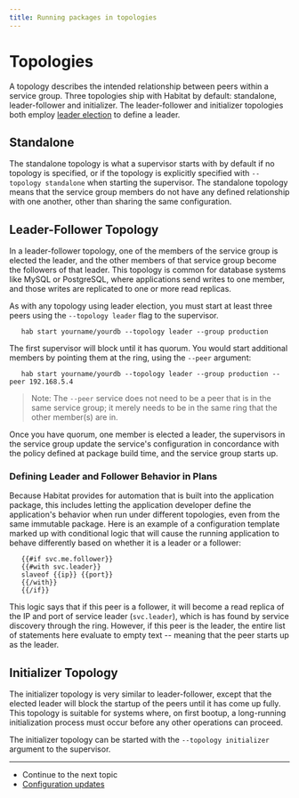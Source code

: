 ```yaml
---
title: Running packages in topologies
---
```


# Topologies

A topology describes the intended relationship between peers within a service group. Three topologies ship with Habitat by default: standalone, leader-follower and initializer. The leader-follower and initializer topologies both employ [leader election](/docs/internals-leader-election) to define a leader.

## Standalone

The standalone topology is what a supervisor starts with by default if no topology is specified, or if the topology is explicitly specified with `--topology standalone` when starting the supervisor. The standalone topology means that the service group members do not have any defined relationship with one another, other than sharing the same configuration.

## Leader-Follower Topology

In a leader-follower topology, one of the members of the service group is elected the leader, and the other members of that service group become the followers of that leader. This topology is common for database systems like MySQL or PostgreSQL, where applications send writes to one member, and those writes are replicated to one or more read replicas.

As with any topology using leader election, you must start at least three peers using the `--topology leader` flag to the supervisor.

       hab start yourname/yourdb --topology leader --group production

The first supervisor will block until it has quorum. You would start additional members by pointing them at the ring, using the `--peer` argument:

       hab start yourname/yourdb --topology leader --group production --peer 192.168.5.4

> Note: The `--peer` service does not need to be a peer that is in the same service group; it merely needs to be in the same ring that the other member(s) are in.

Once you have quorum, one member is elected a leader, the supervisors in the service group update the service's configuration in concordance with the policy defined at package build time, and the service group starts up.

### Defining Leader and Follower Behavior in Plans

Because Habitat provides for automation that is built into the application package, this includes letting the application developer define the application's behavior when run under different topologies, even from the same immutable package. Here is an example of a configuration template marked up with conditional logic that will cause the running application to behave differently based on whether it is a leader or a follower:

       {{#if svc.me.follower}}
       {{#with svc.leader}}
       slaveof {{ip}} {{port}}
       {{/with}}
       {{/if}}

This logic says that if this peer is a follower, it will become a read replica of the IP and port of service leader (`svc.leader`), which is has found by service discovery through the ring. However, if this peer is the leader, the entire list of statements here evaluate to empty text -- meaning that the peer starts up as the leader.

## Initializer Topology

The initializer topology is very similar to leader-follower, except that the elected leader will block the startup of the peers until it has come up fully. This topology is suitable for systems where, on first bootup, a long-running initialization process must occur before any other operations can proceed.

The initializer topology can be started with the `--topology initializer` argument to the supervisor.

<hr>
<ul class="main-content--link-nav">
  <li>Continue to the next topic</li>
  <li><a href="/docs/run-packages-apply-config-updates">Configuration updates</a></li>
</ul>
